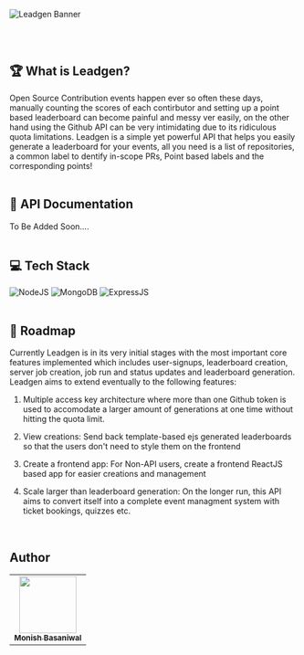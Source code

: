 ![Leadgen Banner](https://user-images.githubusercontent.com/46259712/146805633-fe88649a-68bf-4bb3-9f66-aeb5ff6214f0.gif)

<br>
<br>

## 🏆  What is Leadgen?
Open Source Contribution events happen ever so often these days, manually counting the scores of each contirbutor and setting up a point based leaderboard can become painful and messy ver easily, on the other hand using the Github API can be very intimidating due to its ridiculous quota limitations. Leadgen is a simple yet powerful API that helps you easily generate a leaderboard for your events, all you need is a list of repositories, a common label to dentify in-scope PRs, Point based labels and the corresponding points!
<br>
<br>

## 📄 API Documentation
To Be Added Soon....
<br>
<br>

## 💻 Tech Stack
![NodeJS](https://img.shields.io/static/v1?label=&message=NodeJS&color=green&style=for-the-badge&logo=npm)
![MongoDB](https://img.shields.io/static/v1?label=&message=MongoDB&color=green&style=for-the-badge&logo=mongodb)
![ExpressJS](https://img.shields.io/static/v1?label=&message=ExpressJS&color=ff69b4&style=for-the-badge&logo=express)
<br>
<br>

## 🚧 Roadmap
Currently Leadgen is in its very initial stages with the most important core features implemented which includes user-signups, leaderboard creation, server job creation, job run and status updates and leaderboard generation. Leadgen aims to extend eventually to the following features:

1) Multiple access key architecture where more than one Github token is used to accomodate a larger amount of generations at one time without hitting the quota limit.

2) View creations: Send back template-based ejs generated leaderboards so that the users don't need to style them on the frontend

3) Create a frontend app: For Non-API users, create a frontend ReactJS based app for easier creations and management

4) Scale larger than leaderboard generation: On the longer run, this API aims to convert itself into a complete event managment system with ticket bookings, quizzes etc.
<br>

## Author
<!-- markdownlint-disable -->
<table>
  <tr>
    <td align="center"><a href="https://github.com/monizb"><img src="https://avatars.githubusercontent.com/u/46259712?v=4" width="100px;" alt=""/><br /><sub><b>Monish Basaniwal</b></sub></a><br /></td>
    
  </tr>
</table>
<!-- markdownlint-enable -->
<br>
